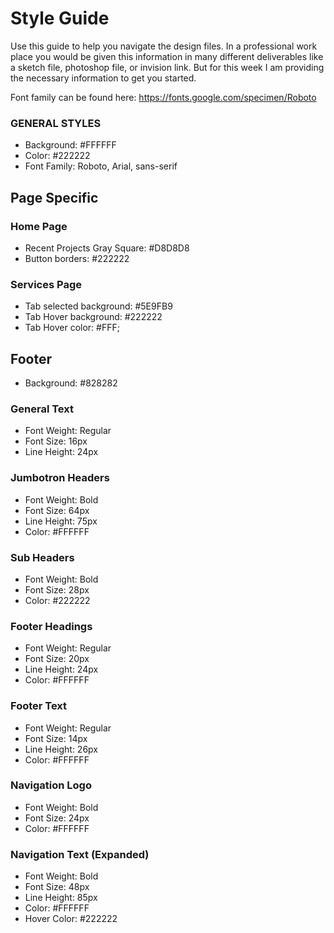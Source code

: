 # Style Guide

Use this guide to help you navigate the design files. In a professional work place you would be given this information in many different deliverables like a sketch file, photoshop file, or invision link. But for this week I am providing the necessary information to get you started.

Font family can be found here: https://fonts.google.com/specimen/Roboto

### GENERAL STYLES

- Background: #FFFFFF
- Color: #222222
- Font Family: Roboto, Arial, sans-serif

## Page Specific

### Home Page

- Recent Projects Gray Square: #D8D8D8
- Button borders: #222222

### Services Page

- Tab selected background: #5E9FB9
- Tab Hover background: #222222
- Tab Hover color: #FFF;

## Footer

- Background: #828282

### General Text

- Font Weight: Regular
- Font Size: 16px
- Line Height: 24px

### Jumbotron Headers

- Font Weight: Bold
- Font Size: 64px
- Line Height: 75px
- Color: #FFFFFF

### Sub Headers

- Font Weight: Bold
- Font Size: 28px
- Color: #222222

### Footer Headings

- Font Weight: Regular
- Font Size: 20px
- Line Height: 24px
- Color: #FFFFFF

### Footer Text

- Font Weight: Regular
- Font Size: 14px
- Line Height: 26px
- Color: #FFFFFF

### Navigation Logo

- Font Weight: Bold
- Font Size: 24px
- Color: #FFFFFF

### Navigation Text (Expanded)

- Font Weight: Bold
- Font Size: 48px
- Line Height: 85px
- Color: #FFFFFF
- Hover Color: #222222
